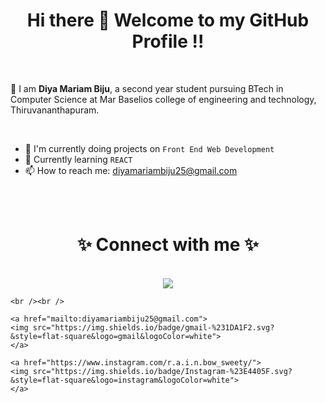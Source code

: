 <h1 align="center"> Hi there 👋 Welcome to my GitHub Profile !! </h1>

<!--
**Diya-Mariam/Diya-Mariam** is a ✨ _special_ ✨ repository because its `README.md` (this file) appears on your GitHub profile.

Here are some ideas to get you started:

- 🔭 I’m currently working on ...
- 🌱 I’m currently learning ...
- 👯 I’m looking to collaborate on ...
- 🤔 I’m looking for help with ...
- 💬 Ask me about ...
- 📫 How to reach me: ...
- 😄 Pronouns: ...
- ⚡ Fun fact: ...
-->

<br/>
<p>🙌 I am <strong> Diya Mariam Biju</strong>, a second year student pursuing BTech in Computer Science at Mar Baselios college
of engineering and technology, Thiruvananthapuram.</p>
<br/>


- 🔭 I'm currently doing projects on `Front End Web Development` 
- 🌱 Currently learning `REACT`
- 📫 How to reach me: diyamariambiju25@gmail.com <br/>


<br/>
<br/>


<h1 align="center">
    ✨ Connect with me ✨ </h1>

<p align="center">
    <br />
    <a href="https://www.linkedin.com/in/diya-mariam-biju-b82b63205/">
        <img src="https://img.shields.io/badge/LinkedIn-%230077B5.svg?&style=flat-square&logo=linkedin&logoColor=white">
    </a>
    
    <br /><br />
    
    <a href="mailto:diyamariambiju25@gmail.com">
    <img src="https://img.shields.io/badge/gmail-%231DA1F2.svg?&style=flat-square&logo=gmail&logoColor=white">
    </a>
    
    <a href="https://www.instagram.com/r.a.i.n.bow_sweety/">
    <img src="https://img.shields.io/badge/Instagram-%23E4405F.svg?&style=flat-square&logo=instagram&logoColor=white">
    </a>
   
   
</p>
